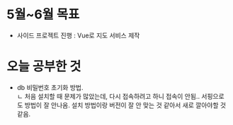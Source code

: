 # 5월~6월 목표 
 - 사이드 프로젝트 진행 : Vue로 지도 서비스 제작 

# 오늘 공부한 것
  - db 비밀번호 초기화 방법.  
    ㄴ 처음 설치할 때 문제가 많았는데, 다시 접속하려고 하니 접속이 안됨..  서핑으로도 방법이 잘 안나옴. 설치 방법이랑 버전이 잘 안 맞는 것 같아서 새로 깔아야할 것 같음.